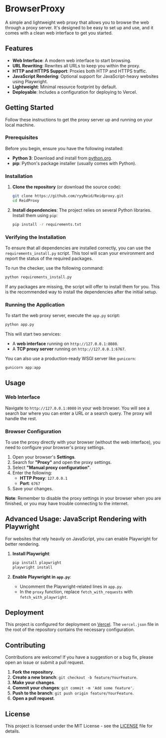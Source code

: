 # BrowserProxy

A simple and lightweight web proxy that allows you to browse the web through a proxy server. It's designed to be easy to set up and use, and it comes with a clean web interface to get you started.

## Features

*   **Web Interface**: A modern web interface to start browsing.
*   **URL Rewriting**: Rewrites all URLs to keep you within the proxy.
*   **HTTP and HTTPS Support**: Proxies both HTTP and HTTPS traffic.
*   **JavaScript Rendering**: Optional support for JavaScript-heavy websites using Playwright.
*   **Lightweight**: Minimal resource footprint by default.
*   **Deployable**: Includes a configuration for deploying to Vercel.

## Getting Started

Follow these instructions to get the proxy server up and running on your local machine.

### Prerequisites

Before you begin, ensure you have the following installed:

*   **Python 3**: Download and install from [python.org](https://www.python.org/downloads/).
*   **pip**: Python's package installer (usually comes with Python).

### Installation

1.  **Clone the repository** (or download the source code):
    ```bash
    git clone https://github.com/ryyReid/Reidproxy.git
    cd ReidProxy
    ```

2.  **Install dependencies**:
    The project relies on several Python libraries. Install them using `pip`:
    ```bash
    pip install -r requirements.txt
    ```

### Verifying the Installation

To ensure that all dependencies are installed correctly, you can use the `requirements_install.py` script. This tool will scan your environment and report the status of the required packages.

To run the checker, use the following command:

```bash
python requirements_install.py
```

If any packages are missing, the script will offer to install them for you. This is the recommended way to install the dependencies after the initial setup.

### Running the Application

To start the web proxy server, execute the `app.py` script:

```bash
python app.py
```

This will start two services:

*   A **web interface** running on `http://127.0.0.1:8080`.
*   A **TCP proxy server** running on `http://127.0.0.1:6767`.

You can also use a production-ready WSGI server like `gunicorn`:

```bash
gunicorn app:app
```

## Usage

### Web Interface

Navigate to `http://127.0.0.1:8080` in your web browser. You will see a search bar where you can enter a URL or a search query. The proxy will handle the rest.

### Browser Configuration

To use the proxy directly with your browser (without the web interface), you need to configure your browser's proxy settings.

1.  Open your browser's **Settings**.
2.  Search for **"Proxy"** and open the proxy settings.
3.  Select **"Manual proxy configuration"**.
4.  Enter the following:
    *   **HTTP Proxy**: `127.0.0.1`
    *   **Port**: `6767`
5.  Save your changes.

**Note**: Remember to disable the proxy settings in your browser when you are finished, or you may have trouble connecting to the internet.

## Advanced Usage: JavaScript Rendering with Playwright

For websites that rely heavily on JavaScript, you can enable Playwright for better rendering.

1.  **Install Playwright**:
    ```bash
    pip install playwright
    playwright install
    ```

2.  **Enable Playwright in `app.py`**:
    *   Uncomment the Playwright-related lines in `app.py`.
    *   In the `proxy` function, replace `fetch_with_requests` with `fetch_with_playwright`.

## Deployment

This project is configured for deployment on [Vercel](https://vercel.com/). The `vercel.json` file in the root of the repository contains the necessary configuration.

## Contributing

Contributions are welcome! If you have a suggestion or a bug fix, please open an issue or submit a pull request.

1.  **Fork the repository**.
2.  **Create a new branch**: `git checkout -b feature/YourFeature`.
3.  **Make your changes**.
4.  **Commit your changes**: `git commit -m 'Add some feature'`.
5.  **Push to the branch**: `git push origin feature/YourFeature`.
6.  **Open a pull request**.

## License

This project is licensed under the MIT License - see the [LICENSE](LICENSE) file for details.
